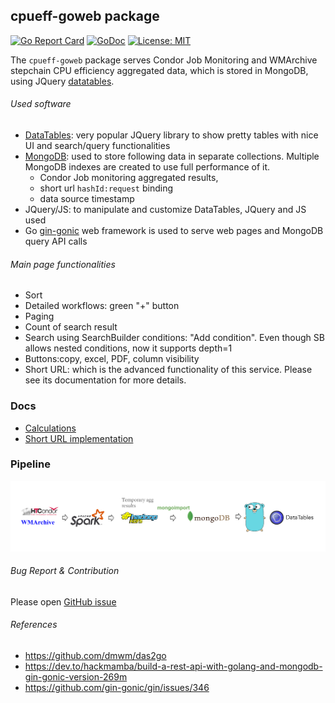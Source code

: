 ## cpueff-goweb package

[![Go Report Card](https://goreportcard.com/badge/github.com/dmwm/CMSMonitoring/cpueff-goweb)](https://goreportcard.com/report/github.com/dmwm/CMSMonitoring/cpueff-goweb)
[![GoDoc](https://img.shields.io/static/v1?label=godoc&message=reference&color=blue)](https://pkg.go.dev/github.com/dmwm/CMSMonitoring/cpueff-goweb)
[![License: MIT](https://img.shields.io/badge/License-MIT-green.svg)](https://opensource.org/licenses/MIT)

The `cpueff-goweb` package serves Condor Job Monitoring and WMArchive stepchain CPU efficiency aggregated data, which is
stored in MongoDB,
using JQuery [datatables](https://datatables.net/).

###### Used software

* [DataTables](https://datatables.net/): very popular JQuery library to show pretty tables with nice UI and search/query
  functionalities
* [MongoDB](https://www.mongodb.com/): used to store following data in separate collections. Multiple MongoDB indexes
  are created to use full
  performance of it.
    * Condor Job monitoring aggregated results,
    * short url `hashId:request` binding
    * data source timestamp
* JQuery/JS: to manipulate and customize DataTables, JQuery and JS used
* Go [gin-gonic](https://github.com/gin-gonic) web framework is used to serve web pages and MongoDB query API calls

###### Main page functionalities

- Sort
- Detailed workflows: green "+" button
- Paging
- Count of search result
- Search using SearchBuilder conditions: "Add condition". Even though SB allows nested conditions, now it supports
  depth=1
- Buttons:copy, excel, PDF, column visibility
- Short URL: which is the advanced functionality of this service. Please see its documentation for more details.

### Docs

- [Calculations](docs/aggregations.md)
- [Short URL implementation](docs/short_url.md)

### Pipeline

![alt text](docs/pipeline.png "data pipeline")

###### Bug Report & Contribution

Please open [GitHub issue](https://github.com/dmwm/CMSMonitoring/issues)

###### References

- https://github.com/dmwm/das2go
- https://dev.to/hackmamba/build-a-rest-api-with-golang-and-mongodb-gin-gonic-version-269m
- https://github.com/gin-gonic/gin/issues/346
